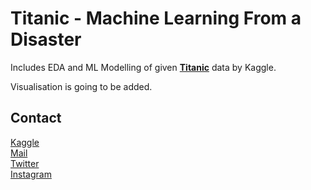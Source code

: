 # Titanic - Machine Learning From a Disaster

Includes EDA and ML Modelling of given **[Titanic]([https://www.kaggle.com/c/titanic])** data by Kaggle.

Visualisation is going to be added.

## Contact

[Kaggle](https://www.kaggle.com/barankutluay) \
[Mail](mailto:barankutluay19@gmail.com) \
[Twitter](https://www.twitter.com/baronashorr) \
[Instagram](https://www.instagram.com/baran.kutluay)
